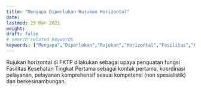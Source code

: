 ```yaml
---
title: "Mengapa Diperlukan Rujukan Horizontal"
date: 
lastmod: 25 Mar 2021
weight: 
draft: false
# search related keywords
keywords: ["Mengapa","Diperlukan","Rujukan","Horizontal","Fasilitas","Kesehatan","Pelayanan","Komprehensif","Kompetensi","Non Spesialistik"]
---
```


Rujukan horizontal di FKTP dilakukan sebagai upaya penguatan fungsi Fasilitas Kesehatan Tingkat Pertama sebagai kontak pertama, koordinasi pelayanan, pelayanan komprehensif sesuai kompetensi (non spesialistik) dan berkesinambungan.